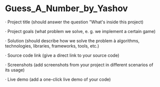 # Guess_A_Number_by_Yashov

· Project title (should answer the question "What's inside this project)

· Project goals (what problem we solve, e. g. we implement a certain game)

· Solution (should describe how we solve the problem à algorithms, technologies, libraries, frameworks, tools, etc.)

· Source code link (give a direct link to your source code)

· Screenshots (add screenshots from your project in different scenarios of its usage)

· Live demo (add a one-click live demo of your code)
